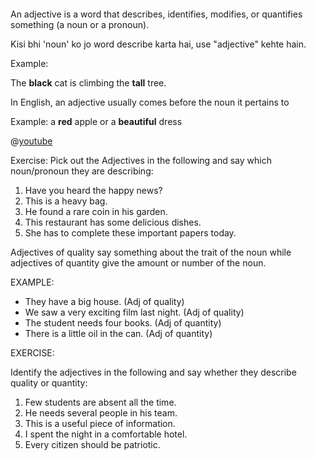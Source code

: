 ```ngMeta

```

An adjective is a word that describes, identifies, modifies, or quantifies something (a noun or a
pronoun).

Kisi bhi 'noun' ko jo word describe karta hai, use "adjective" kehte hain.

Example: 

The **black** cat is climbing the **tall** tree.

In English, an adjective usually comes before the noun it pertains to

Example: a **red** apple or a **beautiful** dress

@[youtube](-D4bdGDFgeE)

Exercise: Pick out the Adjectives in the following and say which noun/pronoun they are describing:

1. Have you heard the happy news?
2. This is a heavy bag.
3. He found a rare coin in his garden.
4. This restaurant has some delicious dishes.
5. She has to complete these important papers today.

Adjectives of quality say something about the trait of the noun while adjectives of quantity give the amount or number of the noun.

EXAMPLE: 
* They have a big house. (Adj of quality)
* We saw a very exciting film last night. (Adj of quality)
* The student needs four books. (Adj of quantity)
* There is a little oil in the can. (Adj of quantity)


EXERCISE: 

Identify the adjectives in the following and say whether they describe quality or
quantity:
1. Few students are absent all the time.
2. He needs several people in his team.
3. This is a useful piece of information.
4. I spent the night in a comfortable hotel.
5. Every citizen should be patriotic.

